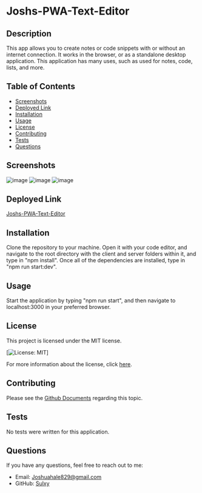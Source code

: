# Joshs-PWA-Text-Editor

## Description
This app allows you to create notes or code snippets with or without an internet connection. It works in the browser, or as a standalone desktop application. This application has many uses, such as used for notes, code, lists, and more. 

## Table of Contents
- [Screenshots](#screenshots)
- [Deployed Link](#deployed-link)
- [Installation](#installation)
- [Usage](#usage)
- [License](#license)
- [Contributing](#contributing)
- [Tests](#tests)
- [Questions](#questions)

## Screenshots
![image](https://github.com/Sulxy/Joshs-PWA-Text-Editor/assets/149080702/2d2fccef-15ac-477a-85a3-076558cbcb4d)
![image](https://github.com/Sulxy/Joshs-PWA-Text-Editor/assets/149080702/7081f0a7-6c3e-44ae-945a-bf421222d741)
![image](https://github.com/Sulxy/Joshs-PWA-Text-Editor/assets/149080702/b25254c5-6eba-4b7d-8c72-0f31e51092b3)

## Deployed Link
[Joshs-PWA-Text-Editor](https://joshs-pwa-text-editor.onrender.com/)

## Installation
Clone the repository to your machine. Open it with your code editor, and navigate to the root directory with the client and server folders within it, and type in "npm install". Once all of the dependencies are installed, type in "npm run start:dev". 

## Usage
Start the application by typing "npm run start", and then navigate to localhost:3000 in your preferred browser. 

## License
This project is licensed under the MIT license.

[![License: MIT](https://img.shields.io/badge/License-MIT-yellow.svg)]

For more information about the license, click [here](https://opensource.org/licenses/MIT).

## Contributing
Please see the [Github Documents](https://docs.github.com/en/get-started/exploring-projects-on-github/contributing-to-a-project) regarding this topic. 

## Tests
No tests were written for this application. 

## Questions
If you have any questions, feel free to reach out to me:
- Email: Joshuahale829@gmail.com
- GitHub: [Sulxy](https://github.com/Sulxy)
